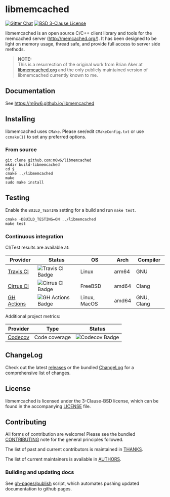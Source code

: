 # libmemcached

[![Gitter Chat](https://badges.gitter.im/m6w6/libmemcached.svg)](https://gitter.im/m6w6/libmemcached?utm_source=badge&utm_medium=badge&utm_campaign=pr-badge&utm_content=badge)
[![BSD 3-Clause License](https://img.shields.io/badge/License-BSD%203--Clause-blue.svg)](https://opensource.org/licenses/BSD-3-Clause)

libmemcached is an open source C/C++ client library and tools for the
memcached server (http://memcached.org/). It has been designed to be
light on memory usage, thread safe, and provide full access to server
side methods.

> **NOTE:**  
> This is a resurrection of the original work from Brian Aker at
> [libmemcached.org](https://libmemcached.org) and the only publicly maintained
> version of libmemcached currently known to me.

## Documentation

See https://m6w6.github.io/libmemcached

## Installing

libmemcached uses `CMake`. Please see/edit `CMakeConfig.txt` or use
`ccmake(1)` to set any preferred options.

### From source

    git clone github.com:m6w6/libmemcached
    mkdir build-libmemcached
    cd $_
    cmake ../libmemcached
    make
    sudo make install

## Testing

Enable the `BUILD_TESTING` setting for a build and run `make test`.

    cmake -DBUILD_TESTING=ON ../libmemcached
    make test

### Continuous integration

CI/Test results are available at:

| Provider     | Status              | OS           | Arch  | Compiler   |
|--------------|---------------------|--------------|-------|------------|
| [Travis CI]  | ![Travis CI Badge]  | Linux        | arm64 | GNU        |
| [Cirrus CI]  | ![Cirrus CI Badge]  | FreeBSD      | amd64 | Clang      |
| [GH Actions] | ![GH Actions Badge] | Linux, MacOS | amd64 | GNU, Clang |

Additional project metrics:

| Provider  | Type          | Status           |
|-----------|---------------|------------------|
| [Codecov] | Code coverage | ![Codecov Badge] |


## ChangeLog

Check out the latest [releases](./releases) or the bundled
[ChangeLog](./ChangeLog) for a comprehensive list of changes.

## License

libmemcached is licensed under the 3-Clause-BSD license, which can be
found in the accompanying [LICENSE](./LICENSE) file.

## Contributing

All forms of contribution are welcome! Please see the bundled
[CONTRIBUTING](./CONTRIBUTING.md) note for the general principles followed.

The list of past and current contributors is maintained in [THANKS](./THANKS).

The list of current maintainers is available in [AUTHORS](./AUTHORS).

### Building and updating docs

See [gh-pages/publish](./docs/gh-pages/publish.sh) script, which automates
pushing updated documentation to github pages.

[Travis CI]:        https://travis-ci.org/github/m6w6/libmemcached "Travis CI Build Status"
[Travis CI Badge]:  https://api.travis-ci.org/m6w6/libmemcached.svg?branch=v1.x "Travis CI Build Status"
[Cirrus CI]:        https://cirrus-ci.com/github/m6w6/libmemcached "Cirrus CI Build Status"
[Cirrus CI Badge]:  https://api.cirrus-ci.com/github/m6w6/libmemcached.svg?branch=v1.x "Cirrus CI Build Status"
[GH Actions]:       https://github.com/m6w6/libmemcached/actions?query=workflow%3Acmake-build-ci "GH Actions Build Status"
[GH Actions Badge]: https://img.shields.io/github/workflow/status/m6w6/libmemcached/cmake-build-ci?style=flat "GH Actions Build Status"


[Codecov]:          https://codecov.io/gh/m6w6/libmemcached "Codecov Code Coverage"
[Codecov Badge]:    https://codecov.io/gh/m6w6/libmemcached/branch/v1.x/graph/badge.svg "Codecov Code Coverage"
